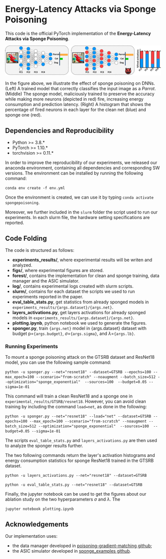# Energy-Latency Attacks via Sponge Poisoning

This code is the official PyTorch implementation of the **Energy-Latency Attacks via Sponge Poisoning**. 

![Effect of sponge poisoning on DNNs. (Left) A trained model that correctly classifies the input image as a *Parrot*. (Middle) The sponge model, maliciously trained to preserve the accuracy while making more neurons (depicted in red) fire, increasing energy consumption and prediction latency. (Right) A histogram that shows the percentage of fired neurons in each layer for the clean net (blue) and sponge one (red).](sponge_nets.png)

In the figure above, we illustrate the effect of sponge poisoning on DNNs. (Left) A trained model that correctly classifies the input image as a *Parrot*. (Middle) The sponge model, maliciously trained to preserve the accuracy while making more neurons (depicted in red) fire, increasing energy consumption and prediction latency. (Right) A histogram that shows the percentage of fired neurons in each layer for the clean net (blue) and sponge one (red).

## Dependencies and Reproducibility

- Python >= 3.8.*
- PyTorch >= 1.10.*
- torchvision >= 0.11.*

In order to improve the reproducibility of our experiments, we released our anaconda environment, containing all dependencies and corresponding SW versions. 
The environment can be installed by running the following command: 

```shell
conda env create -f env.yml
```
Once the environment is created, we can use it by typing `conda activate spongepoisoning`.

Moreover, we further included in the `slurm` folder the script used to run our experiments. In each slurm file, the hardware setting specifications are reported.

## Code Folding

The code is structured as follows: 

- **experiments_results/**, where experimental results will be writen and analyzed.
- **figs/**, where experimental figures are stored.
- **forest/**, contains the implementation for clean and sponge training, data manager and the ASIC simulator.
- **log/**, contains experimental logs created with slurm scripts.
- **slurm/**, contains for each dataset the scripts we used to run experiments reported in the paper.
- **eval_table_stats.py**, get statistics from already sponged models in `experiments_results/{args.dataset}/{args.net}`.
- **layers_activations.py**, get layers activations for already sponged models in `experiments_results/{args.dataset}/{args.net}`.
- **plotting.ipynb**, python notebook we used to generate the figures.
- **sponger.py**, train `{args.net}` model in {args.dataset} dataset with budget p=`{args.budget}`, $\sigma$=`{args.sigma}`, and $\lambda=$`{args.lb}`.


### Running Experiments 
To mount a sponge poisoning attack on the GTSRB dataset and ResNet18 model, you can use the following sample command:

```shell
python -u sponger.py --net="resnet18" --dataset=GTSRB --epochs=100 --max_epoch=100 --scenario="from-scratch" --noaugment --batch_size=512 --optimization="sponge_exponential"  --sources=100  --budget=0.05 --sigma=1e-01
```

This command will train a clean ResNet18 and a sponge one in `experimental_results/GTSRB/resnet18`. However, you can avoid clean training by including the command `load=net`, as done in the following:

```shell
python -u sponger.py --net="resnet18" --load="net" --dataset=GTSRB --epochs=100 --max_epoch=100 --scenario="from-scratch" --noaugment --batch_size=512 --optimization="sponge_exponential"  --sources=100  --budget=0.05 --sigma=1e-01
```

The scripts `eval_table_stats.py` and `layers_activations.py` are then used to analyze the sponger results further.

The two following commands return the layer's activation histograms and energy consumption statistics for sponge ResNet18 trained in the GTSRB dataset.

```shell
python -u layers_activations.py --net="resnet18" --dataset=GTSRB
```

```shell
python -u eval_table_stats.py --net="resnet18" --dataset=GTSRB
```

Finally, the jupyter notebook can be used to get the figures about our ablation study on the two hyperparameters $\sigma$ and $\lambda$. The

```shell
jupyter notebook plotting.ipynb
```

## Acknowledgements

Our implementation uses:

  + the data manager developed in [poisoning-gradient-matching github](https://github.com/JonasGeiping/poisoning-gradient-matching);
  + the ASIC simulator developed in [sponge_examples github](https://github.com/iliaishacked/sponge_examples).